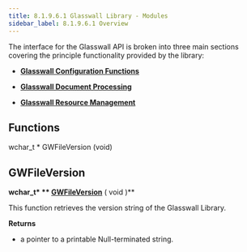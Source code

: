 ```yaml
---
title: 8.1.9.6.1 Glasswall Library - Modules
sidebar_label: 8.1.9.6.1 Overview
---
```



The interface for the Glasswall API is broken into three main sections covering the principle functionality provided by the library:

 - [**Glasswall Configuration Functions**](8_1_9_6_4-configuration_functions.md)

 - [**Glasswall Document Processing**](8_1_9_6_3-doc_proc/8_1_9_6_3_6_1-overview.md)

 - [**Glasswall Resource Management**](8_1_9_6_5-resource_management.md)

## Functions

wchar\_t \* GWFileVersion (void)

## GWFileVersion

**wchar\_t\* ** [**GWFileVersion**](#gwfileversion)** ( void )**

This function retrieves the version string of the Glasswall Library.

**Returns**

- a pointer to a printable Null-terminated string.